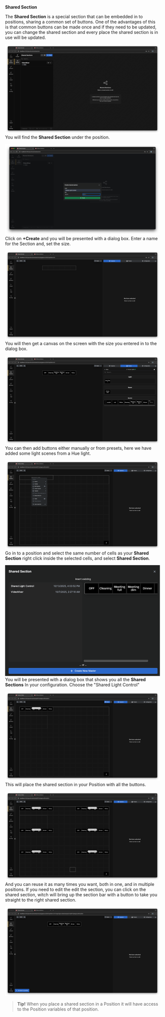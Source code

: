 **Shared Section**

The **Shared Section** is a special section that can be embedded in to positions, sharing a common set of buttons. One of the advantages of this is that common buttons can be made once and if they need to be updated, you can change the shared section and every place the shared section is in use will be updated. 

![Shared Section](images/shared_section/shared_section_1.png)
You will find the **Shared Section** under the position.

![Shared Section](images/shared_section/shared_section_2.png)
Click on **+Create** and you will be presented with a dialog box. Enter a name for the Section and, set the size.

![Shared Section](images/shared_section/shared_section_3.png)
You will then get a canvas on the screen with the size you entered in to the dialog box.

![Presets](images/shared_section/presets_2.png)
You can then add buttons either manually or from presets, here we have added some light scenes from a Hue light.

![Create Shared section](images/shared_section/create_shared_section.png)
Go in to a position and select the same number of cells as your **Shared Section** right click inside the selected cells, and select **Shared Section**. 


![Choose the section](images/shared_section/choose_the_section.png)
You will be presented with a dialog box that shows you all the **Shared Sections** In your configuration. Choose the "Shared Light Control" 

![1 Shared Section](images/shared_section/one_shared_section.png)
This will place the shared section in your Position with all the buttons.

![6 shared sections](images/shared_section/6_shared_section.png)
And you can reuse it as many times you want, both in one, and in multiple positions.
If you need to edit the edit the section, you can click on the shared section, witch will bring up the section bar with a button to take you straight to the right shared section.

![Shared section with back navigation ](images/shared_section/back_navigation.png)


>**Tip!** When you place a shared section in a Position it will have access to the Position variables of that position.
